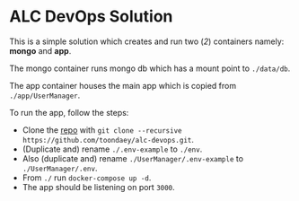 # ALC DevOps Solution

This is a simple solution which creates and run two (_2_) containers namely: **mongo** and **app**.  

The mongo container runs mongo db which has a mount point to `./data/db`.  

The app container houses the main app which is copied from `./app/UserManager`.  

To run the app, follow the steps:  
- Clone the [repo](https://github.com/toondaey/alc-devops) with `git clone --recursive https://github.com/toondaey/alc-devops.git`.
- (Duplicate and) rename `./.env-example` to `./env`.
- Also (duplicate and) rename `./UserManager/.env-example` to `./UserManager/.env`.
- From `./` run `docker-compose up -d`.
- The app should be listening on port `3000`.
